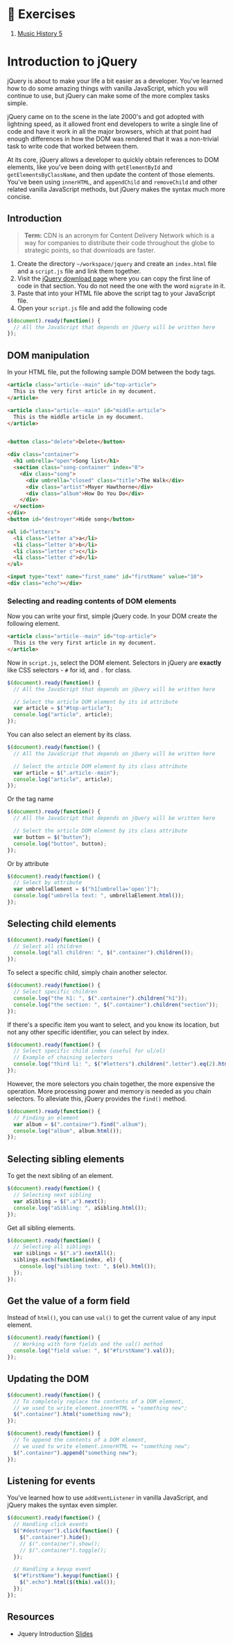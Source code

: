 # :pushpin: Exercises

1. [Music History 5](../exercises/MJ_JQUERY_MUSIC_HISTORY_5.md)

# Introduction to jQuery

jQuery is about to make your life a bit easier as a developer. You've learned how to do some amazing things with vanilla JavaScript, which you will continue to use, but jQuery can make some of the more complex tasks simple.

jQuery came on to the scene in the late 2000's and got adopted with lightning speed, as it allowed front end developers to write a single line of code and have it work in all the major browsers, which at that point had enough differences in how the DOM was rendered that it was a non-trivial task to write code that worked between them.

At its core, jQuery allows a developer to quickly obtain references to DOM elements, like you've been doing with `getElementById` and `getElementsByClassName`, and then update the content of those elements. You've been using `innerHTML`, and `appendChild` and `removeChild` and other related vanilla JavaScript methods, but jQuery makes the syntax much more concise.

## Introduction

> **Term:** CDN is an acronym for Content Delivery Network which is a way for companies to distribute their code throughout the globe to strategic points, so that downloads are faster.

1. Create the directory `~/workspace/jquery` and create an `index.html` file and a `script.js` file and link them together.
1. Visit the [jQuery download page](https://jquery.com/download/#using-jquery-with-a-cdn) where you can copy the first line of code in that section. You do not need the one with the word `migrate` in it.
1. Paste that into your HTML file above the script tag to your JavaScript file.
1. Open your `script.js` file and add the following code
```js
$(document).ready(function() {
  // All the JavaScript that depends on jQuery will be written here
});
```

## DOM manipulation

In your HTML file, put the following sample DOM between the body tags.

```html
<article class="article--main" id="top-article">
  This is the very first article in my document.
</article>

<article class="article--main" id="middle-article">
  This is the middle article in my document.
</article>


<button class="delete">Delete</button>

<div class="container">
  <h1 umbrella="open">Song list</h1>
  <section class="song-container" index="0">
    <div class="song">
      <div umbrella="closed" class="title">The Walk</div>
      <div class="artist">Mayer Hawthorne</div>
      <div class="album">How Do You Do</div>
    </div>
  </section>
</div>
<button id="destroyer">Hide song</button>

<ul id="letters">
  <li class="letter a">a</li>
  <li class="letter b">b</li>
  <li class="letter c">c</li>
  <li class="letter d">d</li>
</ul>

<input type="text" name="first_name" id="firstName" value="10">
<div class="echo"></div>
```

### Selecting and reading contents of DOM elements

Now you can write your first, simple jQuery code. In your DOM create the following element.

```html
<article class="article--main" id="top-article">
  This is the very first article in my document.
</article>
```

Now in `script.js`, select the DOM element. Selectors in jQuery are **exactly** like CSS selectors - `#` for id, and `.` for class.

```js
$(document).ready(function() {
  // All the JavaScript that depends on jQuery will be written here

  // Select the article DOM element by its id attribute
  var article = $("#top-article");
  console.log("article", article);
});
```

You can also select an element by its class.

```js
$(document).ready(function() {
  // All the JavaScript that depends on jQuery will be written here

  // Select the article DOM element by its class attribute
  var article = $(".article--main");
  console.log("article", article);
});
```

Or the tag name

```js
$(document).ready(function() {
  // All the JavaScript that depends on jQuery will be written here

  // Select the article DOM element by its class attribute
  var button = $("button");
  console.log("button", button);
});
```

Or by attribute

```js
$(document).ready(function() {
  // Select by attribute
  var umbrellaElement = $("h1[umbrella='open']");
  console.log("umbrella text: ", umbrellaElement.html());
});
```

## Selecting child elements

```js
$(document).ready(function() {
  // Select all children
  console.log("all children: ", $(".container").children());
});
```

To select a specific child, simply chain another selector.

```js
$(document).ready(function() {
  // Select specific children
  console.log("the h1: ", $(".container").children("h1"));
  console.log("the section: ", $(".container").children("section"));
});
```

If there's a specific item you want to select, and you know its location, but not any other specific identifier, you can select by index.

```js
$(document).ready(function() {
  // Select specific child index (useful for ul/ol)
  // Example of chaining selectors
  console.log("third li: ", $("#letters").children(".letter").eq(2).html());
});
```

However, the more selectors you chain together, the more expensive the operation. More processing power and memory is needed as you chain selectors. To alleviate this, jQuery provides the `find()` method.

```js
$(document).ready(function() {
  // Finding an element
  var album = $(".container").find(".album");
  console.log("album", album.html());
});
```

## Selecting sibling elements

To get the next sibling of an element.

```js
$(document).ready(function() {
  // Selecting next sibling
  var aSibling = $(".a").next();
  console.log("aSibling: ", aSibling.html());
});
```

Get all sibling elements.

```js
$(document).ready(function() {
  // Selecting all siblings
  var siblings = $(".a").nextAll();
  siblings.each(function(index, el) {
    console.log("sibling text: ", $(el).html());
  });
});
```

## Get the value of a form field

Instead of `html()`, you can use `val()` to get the current value of any input element.

```js
$(document).ready(function() {
  // Working with form fields and the val() method
  console.log("field value: ", $("#firstName").val());
});
```

## Updating the DOM

```js
$(document).ready(function() {
  // To completely replace the contents of a DOM element,
  // we used to write element.innerHTML = "something new";
  $(".container").html("something new");
});
```

```js
$(document).ready(function() {
  // To append the contents of a DOM element,
  // we used to write element.innerHTML += "something new";
  $(".container").append("something new");
});
```

## Listening for events

You've learned how to use `addEventListener` in vanilla JavaScript, and jQuery makes the syntax even simpler.

```js
$(document).ready(function() {
  // Handling click events
  $("#destroyer").click(function() {
    $(".container").hide();
    // $(".container").show();
    // $(".container").toggle();
  });

  // Handling a keyup event
  $("#firstName").keyup(function() {
    $(".echo").html($(this).val());
  });
});
```

## Resources

* Jquery Introduction [Slides](https://docs.google.com/presentation/d/1qFah7FONXEGXpOLbYONfGKdd2RC1kHtMIu2cw7btEIY/edit?usp=sharing)
